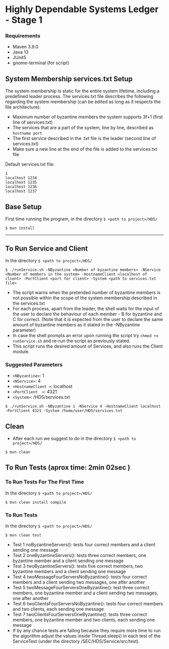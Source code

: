 # Highly Dependable Systems Ledger - Stage 1

### Requirements

- Maven 3.9.0
- Java 13
- JUnit5
- gnome-terminal (for script)

## System Membership services.txt Setup
The system membership is static for the entire system lifetime, including a predefined leader process.
The services.txt file describes the following regarding the system membership (can be edited as long as it respects the file architecture):
- Maximum number of byzantine members the system supports 3f+1 (first line of services.txt)
- The services that are a part of the system, line by line, described as ```hostname port```
- The first service described in the .txt file is the leader (second line of services.txt)
- Make sure a new line at the end of the file is added to the services.txt file

Default services.txt file:

```agsl
1
localhost 1234
localhost 1235
localhost 1236
localhost 1237

```

## Base Setup

First time running the program, in the directory ```$ <path to project>/HDS/```
```shell
$ mvn install
```

---

## To Run Service and Client

In the directory ```$ <path to project>/HDS/```
```shell
$ ./runService.sh -NByzantine <Number of byzantine members> -NService <Number of members in the system> -HostnameClient <localhost of client> -PortClient <port for client> -System <path to services.txt file>
```

- The script warns when the pretended number of byzantine members is not possible within the scope of the system membership described in the services.txt
- For each process, apart from the leader, the shell waits for the input of the user to declare the behaviour of each member - B for byzantine and C for correct. (Note that it is expected from the user to declare the same amount of byzantine members as it stated in the -NByzantine parameter)
- In case the shell prompts an error upon running the script try ```chmod +x runService.sh``` and re-run the script as previously stated.
- This script runs the desired amount of Services, and also runs the Client module.

### Suggested Parameters

- `<NByzantine>`: 1
- `<NService>`: 4
- `<HostnameClient >`: localhost
- `<PortClient  >`: 4321
- `<System>`: <absolute path of user>/HDS/services.txt

```shell
$ ./runService.sh -NByzantine 1 -NService 4 -HostnameClient localhost -PortClient 4321 -System /home/user/HDS/services.txt 
```

## Clean

- After each run we suggest to do in the directory ```$ <path to project>/HDS/```
```shell
$ mvn clean
```

## To Run Tests (aprox time: 2min 02sec )

### To Run Tests For The First Time

In the directory ```$ <path to project>/HDS/```
```shell
$ mvn clean install compile
```

### To Run Tests

In the directory ```$ <path to project>/HDS/```
```shell
$ mvn clean test
```

- Test 1 noByzantineServers(): tests four correct members and a client sending one message
- Test 2 oneByzantineServers(): tests three correct members, one byzantine member and a client sending one message
- Test 3 twoByzantineServers(): tests five correct members, two byzantine members and a client sending one message
- Test 4 twoMessageFourServersNoByzantine(): tests four correct members and a client sending two messages, one after another
- Test 5 twoMessageFourServersOneByzantine(): test three correct members, one byzantine member and a client sending two messages, one after another
- Test 6 twoClientsFourServersNoByzantine(): tests four correct members and two clients, each sending one message
- Test 7 twoClientsFourServersOneByzantine(): tests three correct members, one byzantine member and two clients, each sending one message
- If by any chance tests are failing because they require more time to run the algorithm adjust the values inside Thread.sleep(<value>) in each test of the ServiceTest (under the directory /SEC/HDS/Service/src/test).